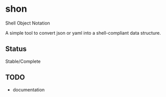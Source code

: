 # shon

Shell Object Notation

A simple tool to convert json or yaml into a shell-compliant data structure.

## Status

Stable/Complete

## TODO

- documentation
